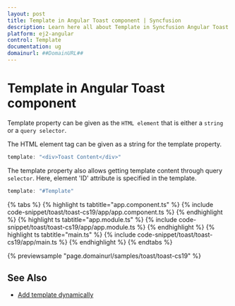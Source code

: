 ```yaml
---
layout: post
title: Template in Angular Toast component | Syncfusion
description: Learn here all about Template in Syncfusion Angular Toast component of Syncfusion Essential JS 2 and more.
platform: ej2-angular
control: Template 
documentation: ug
domainurl: ##DomainURL##
---
```


# Template in Angular Toast component

Template property can be given as the `HTML element` that is either a `string`  or a `query selector`.

The HTML element tag can be given as a string for the template property.

```typescript
template: "<div>Toast Content</div>"

```

The template property also allows getting template content through query `selector`. Here, element 'ID' attribute is specified in the template.

```typescript
template: "#Template"

```

{% tabs %}
{% highlight ts tabtitle="app.component.ts" %}
{% include code-snippet/toast/toast-cs19/app/app.component.ts %}
{% endhighlight %}
{% highlight ts tabtitle="app.module.ts" %}
{% include code-snippet/toast/toast-cs19/app/app.module.ts %}
{% endhighlight %}
{% highlight ts tabtitle="main.ts" %}
{% include code-snippet/toast/toast-cs19/app/main.ts %}
{% endhighlight %}
{% endtabs %}
  
{% previewsample "page.domainurl/samples/toast/toast-cs19" %}

## See Also

* [Add template dynamically](./how-to/add-dynamic-template/)
